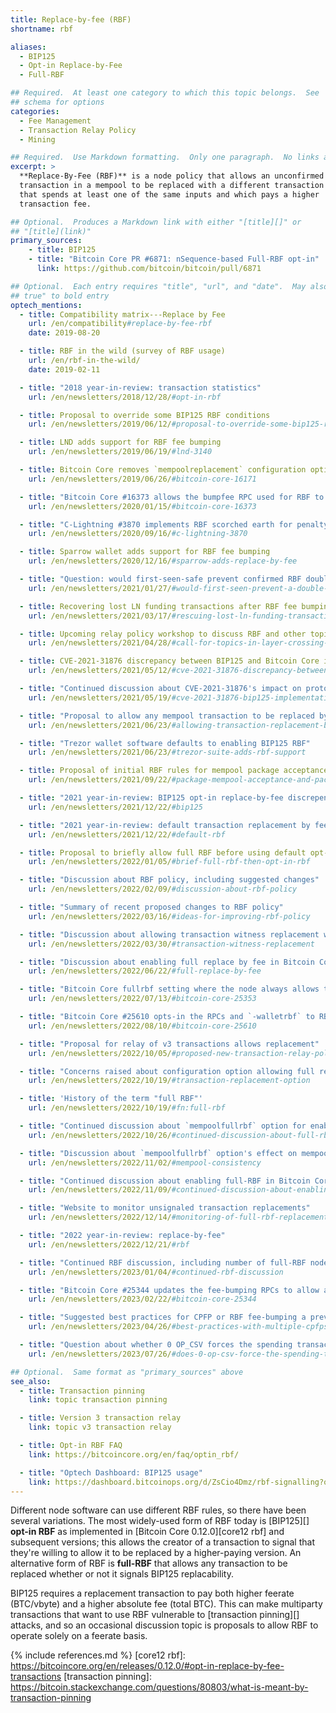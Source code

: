 ```yaml
---
title: Replace-by-fee (RBF)
shortname: rbf

aliases:
  - BIP125
  - Opt-in Replace-by-Fee
  - Full-RBF

## Required.  At least one category to which this topic belongs.  See
## schema for options
categories:
  - Fee Management
  - Transaction Relay Policy
  - Mining

## Required.  Use Markdown formatting.  Only one paragraph.  No links allowed.
excerpt: >
  **Replace-By-Fee (RBF)** is a node policy that allows an unconfirmed
  transaction in a mempool to be replaced with a different transaction
  that spends at least one of the same inputs and which pays a higher
  transaction fee.

## Optional.  Produces a Markdown link with either "[title][]" or
## "[title](link)"
primary_sources:
    - title: BIP125
    - title: "Bitcoin Core PR #6871: nSequence-based Full-RBF opt-in"
      link: https://github.com/bitcoin/bitcoin/pull/6871

## Optional.  Each entry requires "title", "url", and "date".  May also use "feature:
## true" to bold entry
optech_mentions:
  - title: Compatibility matrix---Replace by Fee
    url: /en/compatibility#replace-by-fee-rbf
    date: 2019-08-20

  - title: RBF in the wild (survey of RBF usage)
    url: /en/rbf-in-the-wild/
    date: 2019-02-11

  - title: "2018 year-in-review: transaction statistics"
    url: /en/newsletters/2018/12/28/#opt-in-rbf

  - title: Proposal to override some BIP125 RBF conditions
    url: /en/newsletters/2019/06/12/#proposal-to-override-some-bip125-rbf-conditions

  - title: LND adds support for RBF fee bumping
    url: /en/newsletters/2019/06/19/#lnd-3140

  - title: Bitcoin Core removes `mempoolreplacement` configuration option
    url: /en/newsletters/2019/06/26/#bitcoin-core-16171

  - title: "Bitcoin Core #16373 allows the bumpfee RPC used for RBF to return a PSBT"
    url: /en/newsletters/2020/01/15/#bitcoin-core-16373

  - title: "C-Lightning #3870 implements RBF scorched earth for penalty transactions"
    url: /en/newsletters/2020/09/16/#c-lightning-3870

  - title: Sparrow wallet adds support for RBF fee bumping
    url: /en/newsletters/2020/12/16/#sparrow-adds-replace-by-fee

  - title: "Question: would first-seen-safe prevent confirmed RBF double spends?"
    url: /en/newsletters/2021/01/27/#would-first-seen-prevent-a-double-spend-attack

  - title: Recovering lost LN funding transactions after RBF fee bumping
    url: /en/newsletters/2021/03/17/#rescuing-lost-ln-funding-transactions

  - title: Upcoming relay policy workshop to discuss RBF and other topics
    url: /en/newsletters/2021/04/28/#call-for-topics-in-layer-crossing-workshop

  - title: CVE-2021-31876 discrepancy between BIP125 and Bitcoin Core implementation
    url: /en/newsletters/2021/05/12/#cve-2021-31876-discrepancy-between-bip125-and-bitcoin-core-implementation

  - title: "Continued discussion about CVE-2021-31876's impact on protocols using RBF"
    url: /en/newsletters/2021/05/19/#cve-2021-31876-bip125-implementation-discrepancy-follow-up

  - title: "Proposal to allow any mempool transaction to be replaced by default"
    url: /en/newsletters/2021/06/23/#allowing-transaction-replacement-by-default

  - title: "Trezor wallet software defaults to enabling BIP125 RBF"
    url: /en/newsletters/2021/06/23/#trezor-suite-adds-rbf-support

  - title: Proposal of initial RBF rules for mempool package acceptance before implementing package relay
    url: /en/newsletters/2021/09/22/#package-mempool-acceptance-and-package-rbf

  - title: "2021 year-in-review: BIP125 opt-in replace-by-fee discrepency"
    url: /en/newsletters/2021/12/22/#bip125

  - title: "2021 year-in-review: default transaction replacement by fee"
    url: /en/newsletters/2021/12/22/#default-rbf

  - title: Proposal to briefly allow full RBF before using default opt-in RBF
    url: /en/newsletters/2022/01/05/#brief-full-rbf-then-opt-in-rbf

  - title: "Discussion about RBF policy, including suggested changes"
    url: /en/newsletters/2022/02/09/#discussion-about-rbf-policy

  - title: "Summary of recent proposed changes to RBF policy"
    url: /en/newsletters/2022/03/16/#ideas-for-improving-rbf-policy

  - title: "Discussion about allowing transaction witness replacement without a fee bump"
    url: /en/newsletters/2022/03/30/#transaction-witness-replacement

  - title: "Discussion about enabling full replace by fee in Bitcoin Core (off by default)"
    url: /en/newsletters/2022/06/22/#full-replace-by-fee

  - title: "Bitcoin Core fullrbf setting where the node always allows transaction replacement"
    url: /en/newsletters/2022/07/13/#bitcoin-core-25353

  - title: "Bitcoin Core #25610 opts-in the RPCs and `-walletrbf` to RBF by default"
    url: /en/newsletters/2022/08/10/#bitcoin-core-25610

  - title: "Proposal for relay of v3 transactions allows replacement"
    url: /en/newsletters/2022/10/05/#proposed-new-transaction-relay-policies-designed-for-ln-penalty

  - title: "Concerns raised about configuration option allowing full replace by fee in Bitcoin Core"
    url: /en/newsletters/2022/10/19/#transaction-replacement-option

  - title: 'History of the term "full RBF"'
    url: /en/newsletters/2022/10/19/#fn:full-rbf

  - title: "Continued discussion about `mempoolfullrbf` option for enabling full RBF"
    url: /en/newsletters/2022/10/26/#continued-discussion-about-full-rbf

  - title: "Discussion about `mempoolfullrbf` option's effect on mempool consistency"
    url: /en/newsletters/2022/11/02/#mempool-consistency

  - title: "Continued discussion about enabling full-RBF in Bitcoin Core"
    url: /en/newsletters/2022/11/09/#continued-discussion-about-enabling-full-rbf

  - title: "Website to monitor unsignaled transaction replacements"
    url: /en/newsletters/2022/12/14/#monitoring-of-full-rbf-replacements

  - title: "2022 year-in-review: replace-by-fee"
    url: /en/newsletters/2022/12/21/#rbf

  - title: "Continued RBF discussion, including number of full-RBF nodes, RBF-FSS, and RBF motivation"
    url: /en/newsletters/2023/01/04/#continued-rbf-discussion

  - title: "Bitcoin Core #25344 updates the fee-bumping RPCs to allow altering replacement outputs"
    url: /en/newsletters/2023/02/22/#bitcoin-core-25344

  - title: "Suggested best practices for CPFP or RBF fee-bumping a previous CPFP fee bump"
    url: /en/newsletters/2023/04/26/#best-practices-with-multiple-cpfps-cpfp-rbf

  - title: "Question about whether 0 OP_CSV forces the spending transaction to signal BIP125 replaceability?"
    url: /en/newsletters/2023/07/26/#does-0-op-csv-force-the-spending-transaction-to-signal-bip125-replaceability

## Optional.  Same format as "primary_sources" above
see_also:
  - title: Transaction pinning
    link: topic transaction pinning

  - title: Version 3 transaction relay
    link: topic v3 transaction relay

  - title: Opt-in RBF FAQ
    link: https://bitcoincore.org/en/faq/optin_rbf/

  - title: "Optech Dashboard: BIP125 usage"
    link: https://dashboard.bitcoinops.org/d/ZsCio4Dmz/rbf-signalling?orgId=1
---
```

Different node software can use different RBF rules, so there have
been several variations.  The most widely-used form of RBF today is
[BIP125][] **opt-in RBF** as
implemented in [Bitcoin Core 0.12.0][core12 rbf] and subsequent
versions; this allows the creator of a transaction to signal that
they're willing to allow it to be replaced by a higher-paying version.
An alternative form of RBF is **full-RBF** that allows any transaction to
be replaced whether or not it signals BIP125 replacability.

BIP125 requires a replacement transaction to pay both higher feerate
(BTC/vbyte) and a higher absolute fee (total BTC).  This can make
multiparty transactions that want to use RBF vulnerable to
[transaction pinning][] attacks, and so an occasional discussion
topic is proposals to allow RBF to operate solely on a feerate basis.

{% include references.md %}
[core12 rbf]: https://bitcoincore.org/en/releases/0.12.0/#opt-in-replace-by-fee-transactions
[transaction pinning]: https://bitcoin.stackexchange.com/questions/80803/what-is-meant-by-transaction-pinning
